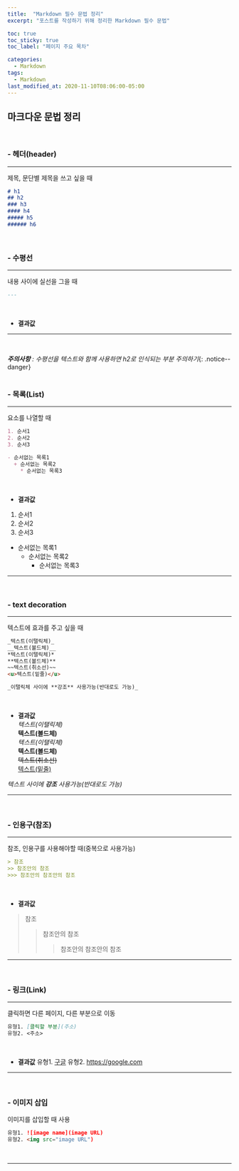 ```yaml
---
title:  "Markdown 필수 문법 정리"
excerpt: "포스트를 작성하기 위해 정리한 Markdown 필수 문법"

toc: true
toc_sticky: true
toc_label: "페이지 주요 목차"

categories:
  - Markdown
tags:
  - Markdown
last_modified_at: 2020-11-10T08:06:00-05:00
---
```


## 마크다운 문법 정리
<br>

### - 헤더(header)
---
제목, 문단별 제목을 쓰고 싶을 때

```markdown
# h1
## h2
### h3
#### h4
##### h5
###### h6
```
<br>

### - 수평선
---
내용 사이에 실선을 그을 때
```markdown
---
```
<br>

- __결과값__

---
<br>

_**주의사항** : 수평선을 텍스트와 함께 사용하면 h2로 인식되는 부분 주의하기_{: .notice--danger}  
<br>

### - 목록(List)
---
요소를 나열할 때
```markdown
1. 순서1
2. 순서2
3. 순서3

- 순서없는 목록1
  + 순서없는 목록2
    * 순서없는 목록3
```
<br>

- __결과값__
1. 순서1
2. 순서2
3. 순서3

- 순서없는 목록1
  + 순서없는 목록2
    * 순서없는 목록3
	
---
<br>

### - text decoration
---
텍스트에 효과를 주고 싶을 때
```markdown
_텍스트(이탤릭체)_
__텍스트(볼드체)__
*텍스트(이탤릭체)*
**텍스트(볼드체)**
~~텍스트(취소선)~~
<u>텍스트(밑줄)</u>

_이탤릭체 사이에 **강조** 사용가능(반대로도 가능)_
```
<br>

- __결과값__  
_텍스트(이탤릭체)_  
__텍스트(볼드체)__  
*텍스트(이탤릭체)*  
**텍스트(볼드체)**  
~~텍스트(취소선)~~  
<u>텍스트(밑줄)</u>  

_텍스트 사이에 **강조** 사용가능(반대로도 가능)_

---
<br>

### - 인용구(참조)
---
참조, 인용구를 사용해야할 때(중복으로 사용가능)
```markdown
> 참조
>> 참조안의 참조
>>> 참조안의 참조안의 참조
```
<br>

- __결과값__
> 참조
>> 참조안의 참조
>>> 참조안의 참조안의 참조

---
<br>

### - 링크(Link)
---
클릭하면 다른 페이지, 다른 부분으로 이동
```markdown
유형1. [클릭할 부분](주소)
유형2. <주소>
```
<br>

- __결과값__
유형1. [구글](https://google.com)
유형2. <https://google.com>

---
<br>

### - 이미지 삽입
이미지를 삽입할 때 사용
```markdown
유형1. ![image name](image URL)
유형2. <img src="image URL")
```
<br>

---
<br>

